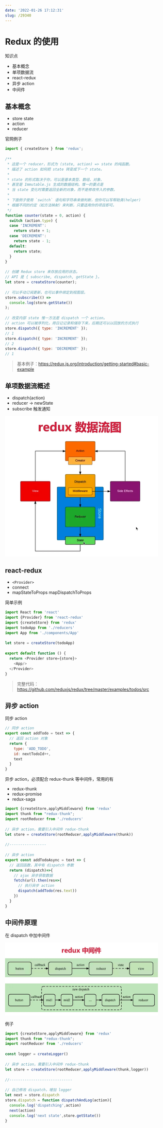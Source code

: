 ```yaml
---
date: '2022-01-26 17:12:31'
slug: /29340
---
```


# Redux 的使用

知识点
 
- 基本概念 
- 单项数据流 
- react-redux
- 异步 action
- 中间件

## 基本概念

- store state
- action
- reducer

官网例子

```js
import { createStore } from 'redux';

/**
 * 这是一个 reducer，形式为 (state, action) => state 的纯函数。
 * 描述了 action 如何把 state 转变成下一个 state。
 *
 * state 的形式取决于你，可以是基本类型、数组、对象、
 * 甚至是 Immutable.js 生成的数据结构。惟一的要点是
 * 当 state 变化时需要返回全新的对象，而不是修改传入的参数。
 *
 * 下面例子使用 `switch` 语句和字符串来做判断，但你可以写帮助类(helper)
 * 根据不同的约定（如方法映射）来判断，只要适用你的项目即可。
 */
function counter(state = 0, action) {
  switch (action.type) {
  case 'INCREMENT':
    return state + 1;
  case 'DECREMENT':
    return state - 1;
  default:
    return state;
  }
}

// 创建 Redux store 来存放应用的状态。
// API 是 { subscribe, dispatch, getState }。
let store = createStore(counter);

// 可以手动订阅更新，也可以事件绑定到视图层。
store.subscribe(() =>
  console.log(store.getState())
);

// 改变内部 state 惟一方法是 dispatch 一个 action。
// action 可以被序列化，用日记记录和储存下来，后期还可以以回放的方式执行
store.dispatch({ type: 'INCREMENT' });
// 1
store.dispatch({ type: 'INCREMENT' });
// 2
store.dispatch({ type: 'DECREMENT' });
// 1
```

>基本例子：https://redux.js.org/introduction/getting-started#basic-example

## 单项数据流概述

- dispatch(action)
- reducer -> newState
- subscribe 触发通知

![react](./images/react-20220127114343.webp)

## react-redux

- `<Provider>`
- connect
- mapStateToProps mapDispatchToProps

简单示例

```js
import React from 'react'
import {Provider} from 'react-redux'
import {createStore} from 'redux'
import todoApp from './reducers'
import App from './components/App'

let store = createStore(todoApp)

export default function () {
  return <Provider store={store}>
    <App/>
  </Provider>
}
```

>完整代码：https://github.com/reduxjs/redux/tree/master/examples/todos/src

## 异步 action

同步 action

```js
// 同步 action
export const addTodo = text => {
  // 返回 action 对象
  return {
    type: 'ADD_TODO',
    id: nextTodoId++,
    text
  }
}
```

异步 action，必须配合 redux-thunk 等中间件，常用的有

- redux-thunk
- redux-promise
- redux-saga

```js
import {createStore,applyMiddleware} from 'redux'
import thunk from "redux-thunk";
import rootReducer from './reducers'

// 异步 action，需要引入中间件 redux-thunk
let store = createStore(rootReducer,applyMiddleware(thunk))

//-----------------

// 异步 action
export const addTodoAsync = text => {
  // 返回函数，其中有 dispatch 参数
  return (dispatch)=>{
    // ajax 异步获取数据
    fetch(url).then(res=>{
      // 执行异步 action
      dispatch(addTodo(res.text))
    })
  }
}
```

## 中间件原理

在 dispatch 中加中间件

![react](./images/react-20220127113413.webp)

例子

```js
import {createStore,applyMiddleware} from 'redux'
import thunk from "redux-thunk";
import rootReducer from './reducers'

const logger = createLogger()

// 异步 action，需要引入中间件 redux-thunk
let store = createStore(rootReducer,applyMiddleware(thunk,logger))

//-----------------------------

// 自己修改 dispatch，增加 logger
let next = store.dispatch
store.dispatch = function dispatchAndLog(action){
  console.log('dispatching',action)
  next(action)
  console.log('next state',store.getState())
}
```

